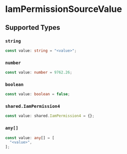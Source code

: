 # IamPermissionSourceValue


## Supported Types

### `string`

```typescript
const value: string = "<value>";
```

### `number`

```typescript
const value: number = 9762.26;
```

### `boolean`

```typescript
const value: boolean = false;
```

### `shared.IamPermission4`

```typescript
const value: shared.IamPermission4 = {};
```

### `any[]`

```typescript
const value: any[] = [
  "<value>",
];
```

